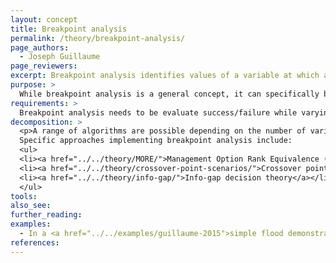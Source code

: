 ```yaml
---
layout: concept
title: Breakpoint analysis
permalink: /theory/breakpoint-analysis/
page_authors:
  - Joseph Guillaume
page_reviewers:
excerpt: Breakpoint analysis identifies values of a variable at which a change occurs, e.g. a management option fails, or the preferred solution changes.
purpose: >
  While breakpoint analysis is a general concept, it can specifically be used for decision making in the face of multiple plausible futures to perform <a href="../../theory/vulnerability-analysis/">vulnerability analysis</a> (which is itself a form of <a href="../../theory/stress-testing/">stress testing</a>).
requirements: >
  Breakpoint analysis needs to be evaluate success/failure while varying values of a variable, and therefore requires a system model where the relevant variables can be modified by an external algorithm.
decomposition: >
  <p>A range of algorithms are possible depending on the number of variables and the nature of the boundary between success and failure. In general, the boundary forms a lower dimensional "manifold" in model scenario space, such that even with only two variables there are an infinite number of possible breakpoints. Selecting interesting breakpoints is therefore a key issue.</p>
  Specific approaches implementing breakpoint analysis include:
  <ul>
  <li><a href="../../theory/MORE/">Management Option Rank Equivalence (MORE)</a>, which uses optimisation to report the changes in each variable required to change the preferred management option</li>
  <li><a href="../../theory/crossover-point-scenarios/">Crossover point scenarios</a>, i.e. scenarios where the preferred option changes</li>
  <li><a href="../../theory/info-gap/">Info-gap decision theory</a></li>
  </ul>
tools:
also_see:
further_reading:
examples:
  - In a <a href="../../examples/guillaume-2015">simple flood demonstration problem</a> answering the question "Will regular flooding of ecological assets occur?", breakpoint analysis is performed using <a href="../../theory/MORE/">POMORE</a> (a variant of MORE), and through <a href="../../theory/optimisation-based-hypothesis-testing/">optimisation-based hypothesis testing</a>
references:
---
```

